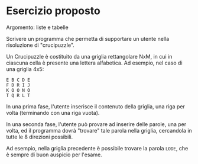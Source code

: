 # Esercizio proposto
Argomento: liste e tabelle

Scrivere un programma che permetta di supportare un utente
nella risoluzione di "crucipuzzle".

Un Crucipuzzle è costituito da una griglia rettangolare NxM, in cui
in ciascuna cella è presente una lettera alfabetica.
Ad esempio, nel caso di una griglia 4x5:
```
E B C D E
F D R I J
K O O N O
T Q R L T
```

In una prima fase, l'utente inserisce il contenuto della griglia,
una riga per volta (terminando con una riga vuota).

In una seconda fase, l'utente può provare ad inserire delle parole,
una per volta, ed il programma dovrà "trovare" tale parola nella
griglia, cercandola in tutte le 8 direzioni possibili.

Ad esempio, nella griglia precedente è possibile trovare la parola `LODE`,
che è sempre di buon auspicio per l'esame.
